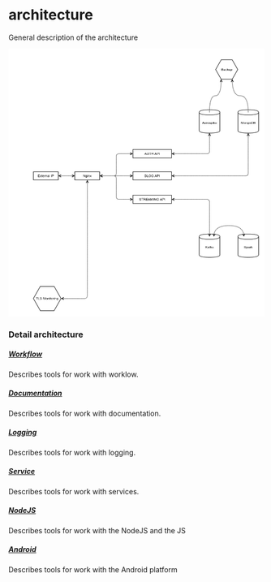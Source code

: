 # architecture
General description of the architecture

![architecture](./images/architecture.png)

### Detail architecture

##### [Workflow](./Workflow.md)
Describes tools for work with worklow.

##### [Documentation](./Documentation.md)
Describes tools for work with documentation.

##### [Logging](./Logging.md)
Describes tools for work with logging.

##### [Service](./Service.md)
Describes tools for work with services.

##### [NodeJS](./NodeJS.md)
Describes tools for work with the NodeJS and the JS

##### [Android](./Android.md)
Describes tools for work with the Android platform
